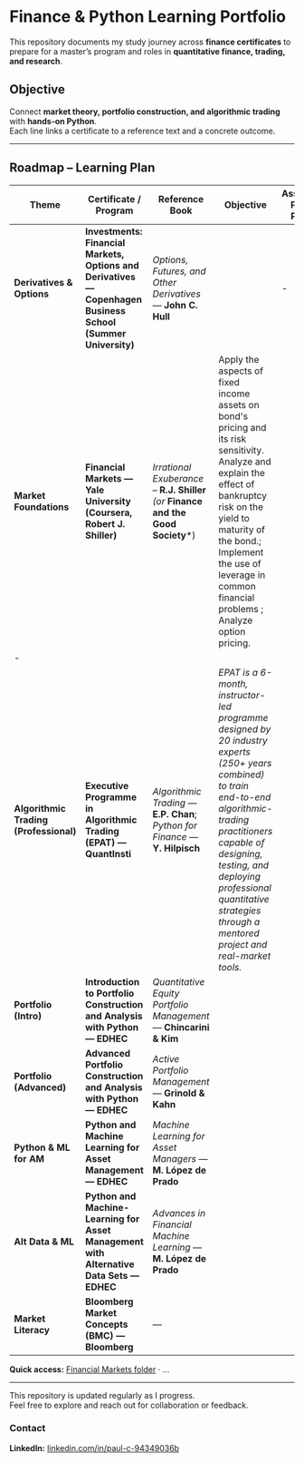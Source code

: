 # Finance & Python Learning Portfolio

This repository documents my study journey across **finance certificates** to prepare for a master’s program and roles in **quantitative finance, trading, and research**.

## Objective
Connect **market theory, portfolio construction, and algorithmic trading** with **hands-on Python**.  
Each line links a certificate to a reference text and a concrete outcome.

---

## Roadmap – Learning Plan

| Theme | Certificate / Program | Reference Book | Objective | Associated Python Project |
|------|------------------------|----------------|-----------|---------------------------|
| **Derivatives & Options** | **Investments: Financial Markets, Options and Derivatives — Copenhagen Business School (Summer University)** | *Options, Futures, and Other Derivatives* — **John C. Hull** |  | - |
| **Market Foundations** | **Financial Markets — Yale University (Coursera, Robert J. Shiller)** | *Irrational Exuberance* – **R.J. Shiller** *(or* **Finance and the Good Society***) | Apply the aspects of fixed income assets on bond's pricing and its risk sensitivity. Analyze and explain the effect of bankruptcy risk on the yield to maturity of the bond.; Implement the use of leverage in common financial problems ; Analyze option pricing.
  | - |
| **Algorithmic Trading (Professional)** | **Executive Programme in Algorithmic Trading (EPAT) — QuantInsti** | *Algorithmic Trading* — **E.P. Chan**; *Python for Finance* — **Y. Hilpisch** | *EPAT is a 6-month, instructor-led programme designed by 20 industry experts (250+ years combined) to train end-to-end algorithmic-trading practitioners capable of designing, testing, and deploying professional quantitative strategies through a mentored project and real-market tools.* |  |
| **Portfolio (Intro)** | **Introduction to Portfolio Construction and Analysis with Python — EDHEC** | *Quantitative Equity Portfolio Management* — **Chincarini & Kim** |  |  |
| **Portfolio (Advanced)** | **Advanced Portfolio Construction and Analysis with Python — EDHEC** | *Active Portfolio Management* — **Grinold & Kahn** |  |  |
| **Python & ML for AM** | **Python and Machine Learning for Asset Management — EDHEC** | *Machine Learning for Asset Managers* — **M. López de Prado** |  |  |
| **Alt Data & ML** | **Python and Machine-Learning for Asset Management with Alternative Data Sets — EDHEC** | *Advances in Financial Machine Learning* — **M. López de Prado** |  |  |
| **Market Literacy** | **Bloomberg Market Concepts (BMC) — Bloomberg** | — |  |  |



**Quick access:** [ Financial Markets folder](./Yale-financial-markets/) · …

---

This repository is updated regularly as I progress.  
Feel free to explore and reach out for collaboration or feedback.

### Contact
**LinkedIn:** [linkedin.com/in/paul-c-94349036b](https://www.linkedin.com/in/paul-c-94349036b/)
